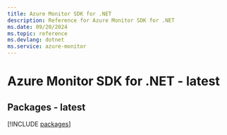 ```yaml
---
title: Azure Monitor SDK for .NET
description: Reference for Azure Monitor SDK for .NET
ms.date: 09/20/2024
ms.topic: reference
ms.devlang: dotnet
ms.service: azure-monitor
---
```

# Azure Monitor SDK for .NET - latest
## Packages - latest
[!INCLUDE [packages](monitor-index.md)]